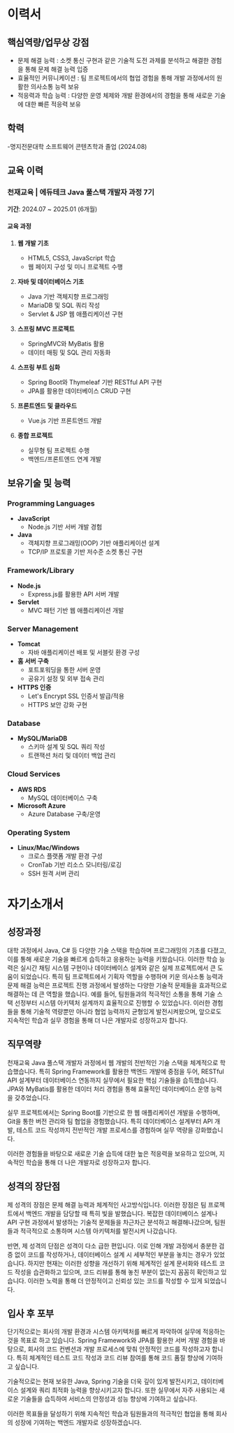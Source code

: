 # 이력서

## 핵심역량/업무상 강점
  - 문제 해결 능력 : 소켓 통신 구현과 같은 기술적 도전 과제를 분석하고 해결한 경험을 통해 문제 해결 능력 입증
  - 효율적인 커뮤니케이션 : 팀 프로젝트에서의 협업 경험을 통해 개발 과정에서의 원활한 의사소통 능력 보유
  - 적응력과 학습 능력 : 다양한 운영 체제와 개발 환경에서의 경험을 통해 새로운 기술에 대한 빠른 적응력 보유

## 학력
  -명지전문대학 소프트웨어 콘텐츠학과 졸업 (2024.08)

## 교육 이력

### 천재교육 | 에듀테크 Java 풀스택 개발자 과정 7기
**기간**: 2024.07 ~ 2025.01 (6개월)

#### 교육 과정
1. **웹 개발 기초**
   - HTML5, CSS3, JavaScript 학습
   - 웹 페이지 구성 및 미니 프로젝트 수행

2. **자바 및 데이터베이스 기초**
   - Java 기반 객체지향 프로그래밍
   - MariaDB 및 SQL 쿼리 작성
   - Servlet & JSP 웹 애플리케이션 구현

3. **스프링 MVC 프로젝트**
   - SpringMVC와 MyBatis 활용
   - 데이터 매핑 및 SQL 관리 자동화

4. **스프링 부트 심화**
   - Spring Boot와 Thymeleaf 기반 RESTful API 구현
   - JPA를 활용한 데이터베이스 CRUD 구현

5. **프론트엔드 및 클라우드**
   - Vue.js 기반 프론트엔드 개발

6. **종합 프로젝트**
   - 실무형 팀 프로젝트 수행
   - 백엔드/프론트엔드 연계 개발

## 보유기술 및 능력

### Programming Languages
- **JavaScript**
  - Node.js 기반 서버 개발 경험
- **Java**
  - 객체지향 프로그래밍(OOP) 기반 애플리케이션 설계
  - TCP/IP 프로토콜 기반 저수준 소켓 통신 구현

### Framework/Library
- **Node.js**
  - Express.js를 활용한 API 서버 개발
- **Servlet**
  - MVC 패턴 기반 웹 애플리케이션 개발

### Server Management
- **Tomcat**
  - 자바 애플리케이션 배포 및 서블릿 환경 구성
- **홈 서버 구축**
  - 포트포워딩을 통한 서버 운영
  - 공유기 설정 및 외부 접속 관리
- **HTTPS 인증**
  - Let's Encrypt SSL 인증서 발급/적용
  - HTTPS 보안 강화 구현

### Database
- **MySQL/MariaDB**
  - 스키마 설계 및 SQL 쿼리 작성
  - 트랜잭션 처리 및 데이터 백업 관리

### Cloud Services
- **AWS RDS**
  - MySQL 데이터베이스 구축
- **Microsoft Azure**
  - Azure Database 구축/운영

### Operating System
- **Linux/Mac/Windows**
  - 크로스 플랫폼 개발 환경 구성
  - CronTab 기반 리소스 모니터링/로깅
  - SSH 원격 서버 관리

# 자기소개서

## 성장과정

대학 과정에서 Java, C# 등 다양한 기술 스택을 학습하며 프로그래밍의 기초를 다졌고, 이를 통해 새로운 기술을 빠르게 습득하고 응용하는 능력을 키웠습니다. 이러한 학습 능력은 실시간 채팅 시스템 구현이나 데이터베이스 설계와 같은 실제 프로젝트에서 큰 도움이 되었습니다. 
특히 팀 프로젝트에서 기획자 역할을 수행하며 키운 의사소통 능력과 문제 해결 능력은 프로젝트 진행 과정에서 발생하는 다양한 기술적 문제들을 효과적으로 해결하는 데 큰 역할을 했습니다. 예를 들어, 팀원들과의 적극적인 소통을 통해 기술 스택 선정부터 시스템 아키텍처 설계까지 효율적으로 진행할 수 있었습니다.
이러한 경험들을 통해 기술적 역량뿐만 아니라 협업 능력까지 균형있게 발전시켜왔으며, 앞으로도 지속적인 학습과 실무 경험을 통해 더 나은 개발자로 성장하고자 합니다.

## 직무역량

천재교육 Java 풀스택 개발자 과정에서 웹 개발의 전반적인 기술 스택을 체계적으로 학습했습니다. 특히 Spring Framework를 활용한 백엔드 개발에 중점을 두어, RESTful API 설계부터 데이터베이스 연동까지 실무에서 필요한 핵심 기술들을 습득했습니다. JPA와 MyBatis를 활용한 데이터 처리 경험을 통해 효율적인 데이터베이스 운영 능력을 갖추었습니다.

실무 프로젝트에서는 Spring Boot를 기반으로 한 웹 애플리케이션 개발을 수행하며, Git을 통한 버전 관리와 팀 협업을 경험했습니다. 특히 데이터베이스 설계부터 API 개발, 테스트 코드 작성까지 전반적인 개발 프로세스를 경험하며 실무 역량을 강화했습니다.

이러한 경험들을 바탕으로 새로운 기술 습득에 대한 높은 적응력을 보유하고 있으며, 지속적인 학습을 통해 더 나은 개발자로 성장하고자 합니다.

## 성격의 장단점

제 성격의 장점은 문제 해결 능력과 체계적인 사고방식입니다. 이러한 장점은 팀 프로젝트에서 백엔드 개발을 담당할 때 특히 빛을 발했습니다. 복잡한 데이터베이스 설계나 API 구현 과정에서 발생하는 기술적 문제들을 차근차근 분석하고 해결해나갔으며, 팀원들과 적극적으로 소통하며 시스템 아키텍처를 발전시켜 나갔습니다.

반면, 제 성격의 단점은 성격이 다소 급한 편입니다. 이로 인해 개발 과정에서 충분한 검증 없이 코드를 작성하거나, 데이터베이스 설계 시 세부적인 부분을 놓치는 경우가 있었습니다. 하지만 현재는 이러한 성향을 개선하기 위해 체계적인 설계 문서화와 테스트 코드 작성을 습관화하고 있으며, 코드 리뷰를 통해 놓친 부분이 없는지 꼼꼼히 확인하고 있습니다. 이러한 노력을 통해 더 안정적이고 신뢰성 있는 코드를 작성할 수 있게 되었습니다.

## 입사 후 포부

단기적으로는 회사의 개발 환경과 시스템 아키텍처를 빠르게 파악하여 실무에 적응하는 것을 목표로 하고 있습니다. Spring Framework와 JPA를 활용한 서버 개발 경험을 바탕으로, 회사의 코드 컨벤션과 개발 프로세스에 맞춰 안정적인 코드를 작성하고자 합니다. 특히 체계적인 테스트 코드 작성과 코드 리뷰 참여를 통해 코드 품질 향상에 기여하고 싶습니다.

기술적으로는 현재 보유한 Java, Spring 기술을 더욱 깊이 있게 발전시키고, 데이터베이스 설계와 쿼리 최적화 능력을 향상시키고자 합니다. 또한 실무에서 자주 사용되는 새로운 기술들을 습득하여 서비스의 안정성과 성능 향상에 기여하고 싶습니다.

이러한 목표들을 달성하기 위해 지속적인 학습과 팀원들과의 적극적인 협업을 통해 회사의 성장에 기여하는 백엔드 개발자로 성장하겠습니다.